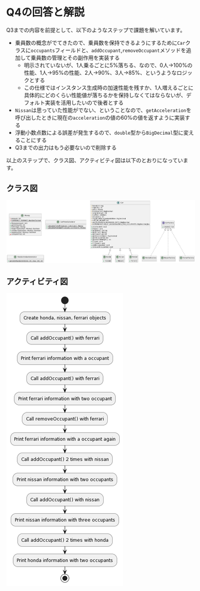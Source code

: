# Q4の回答と解説

Q3までの内容を前提として、以下のようなステップで課題を解いています。

- 乗員数の概念がでてきたので、乗員数を保持できるようにするために`Car`クラスに`occupants`フィールドと、`addOccupant`,`removeOccupant`メソッドを追加して乗員数の管理とその副作用を実装する
  - 明示されていないが、1人乗るごとに5%落ちる、なので、0人→100%の性能、1人→95%の性能、2人→90%、3人→85%、というようなロジックとする
  - この仕様ではインスタンス生成時の加速性能を残すか、1人増えるごとに具体的にどのくらい性能値が落ちるかを保持しなくてはならないが、デフォルト実装を活用したいので後者とする
- `Nissan`は思っていた性能がでない、ということなので、`getAcceleration`を呼び出したときに現在の`acceleration`の値の60%の値を返すように実装する
- 浮動小数点数による誤差が発生するので、`double`型から`BigDecimal`型に変えることにする
- Q3までの出力はもう必要ないので削除する

以上のステップで、クラス図、アクティビティ図は以下のとおりになっています。

## クラス図

![class-diagram](./class-diagram.png)

## アクティビティ図

![activity-diagram](./activity-diagram.png)


